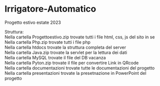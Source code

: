 # Irrigatore-Automatico
Progetto estivo estate 2023


Struttura:<br>
Nella cartella Progettoestivo.zip trovate tutti i file html, css, js del sito in se<br>
Nella cartella Php.zip trovate tutti i file php<br>
Nella cartella htdocs trovate la struttura completa del server<br>
Nella cartella Java.zip trovate la servlet per la lettura dei dati<br>
Nella cartella MySQL trovate il file del DB vacanza<br>
Nella cartella Pyton.zip trovate il file per convertire Link in QRcode<br>
Nella cartella documentazioni trovate tutte le documentazioni del progetto<br>
Nella cartella presentazioni trovate la presetnazione in PowerPoint del progetto<br>
